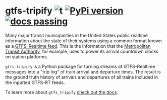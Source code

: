 # gtfs-tripify ![t](https://img.shields.io/badge/status-stable-green.svg) [![PyPi version](https://img.shields.io/pypi/v/fahr.svg?style=flat-square)](https://pypi.python.org/pypi/gtfs_tripify/) [![docs passing](https://img.shields.io/badge/docs-passing-green.svg?style=flat-square)](https://residentmario.github.io/gtfs-tripify/index.html)

Many major transit municipalities in the United States public realtime information about the state of their systems using a common format known as a [GTFS-Realtime feed](https://developers.google.com/transit/gtfs-realtime/). This is the information that the [Metropolitan Transit Authority](https://en.wikipedia.org/wiki/Metropolitan_Transportation_Authority), for example, uses to power its arrival countdown clocks on station platforms.

`gtfs-tripify` is a Python package for turning streams of GTFS-Realtime messages into a "trip log" of train arrival and departure times. The result is the ground truth history of arrivals and departures of all trains included in the inputted GTFS-RT feeds.

To learn more about `gtfs_tripify` [check out the docs](https://residentmario.github.io/gtfs-tripify/index.html).
